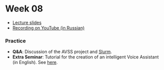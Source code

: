 # Week 08

- [Lecture slides](https://docs.google.com/presentation/d/1hxT9oM040ge2wv1BB1lnRbcX3v5LxfHplyxw4lvB2ZA/edit?usp=sharing)
- [Recording on YouTube (in Russian)]()

### Practice

- **Q&A**: Discussion of the AVSS project and [Slurm](https://slurm.schedmd.com/documentation.html).
- **Extra Seminar**: Tutorial for the creation of an intelligent Voice Assistant (in English). See [here](https://youtu.be/rK4I-F8Y6pw).
